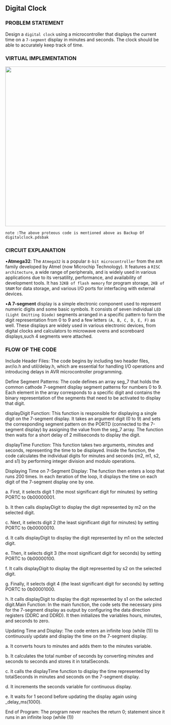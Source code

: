 ## Digital Clock

### PROBLEM STATEMENT
Design a `digital clock` using a microcontroller that displays the current time on a `7-segment` display in minutes and seconds. The clock should be able to accurately keep track of time.


### VIRTUAL IMPLEMENTATION

<img src="https://github.com/VRASHABHPATIL/Microcontroller-Projects/assets/105427388/87d7fae4-f3de-41d9-b315-cf37be371dd3" height="500" width="800"/>

`note :The above proteous code is mentioned above as Backup Of digitalclock.pdsbak`

### CIRCUIT EXPLANATION
•**Atmega32**: The `Atmega32` is a popular `8-bit microcontroller` from the `AVR` family developed by Atmel (now Microchip Technology). It features a `RISC architecture`, a wide range of peripherals, and is widely used in various applications due to its versatility, performance, and availability of development tools. It has `32KB of flash memory` for program storage, `2KB of SRAM` for data storage, and various I/O ports for interfacing with external devices.

•**A 7-segment** display is a simple electronic component used to represent numeric digits and some basic symbols. It consists of seven individual `LED (Light Emitting Diode)` segments arranged in a specific pattern to form the digit representation from 0 to 9 and a few letters `(A, B, C, D, E, F)` as well. These displays are widely used in various electronic devices, from digital clocks and calculators to microwave ovens and scoreboard displays,such 4 segments were attached.

### FLOW OF THE CODE

Include Header Files: The code begins by including two header files, avr/io.h and util/delay.h, which are essential for handling I/O operations and introducing 
delays in AVR microcontroller programming.

Define Segment Patterns: The code defines an array seg_7 that holds the common cathode 7-segment display segment patterns for numbers 0 to 9. Each element in 
the array corresponds to a specific digit and contains the binary representation of the segments that need to be activated to display that digit.

displayDigit Function: This function is responsible for displaying a single digit on the 7-segment display. It takes an argument digit (0 to 9) and sets the 
corresponding segment pattern on the PORTD (connected to the 7-segment display) by assigning the value from the seg_7 array. The function then waits for a short delay of 2 milliseconds to display the digit.

displayTime Function: This function takes two arguments, minutes and seconds, representing the time to be displayed. Inside the function, the code calculates the 
individual digits for minutes and seconds (m2, m1, s2, and s1) by performing integer division and modulo operations.

Displaying Time on 7-Segment Display: The function then enters a loop that runs 200 times. In each iteration of the loop, it displays the time on each digit of the 
7-segment display one by one.

a. First, it selects digit 1 (the most significant digit for minutes) by setting PORTC to 0b00000001.

b. It then calls displayDigit to display the digit represented by m2 on the selected digit.

c. Next, it selects digit 2 (the least significant digit for minutes) by setting PORTC to 0b00000010.

d. It calls displayDigit to display the digit represented by m1 on the selected digit.

e. Then, it selects digit 3 (the most significant digit for seconds) by setting PORTC to 0b00000100.

f. It calls displayDigit to display the digit represented by s2 on the selected digit.

g. Finally, it selects digit 4 (the least significant digit for seconds) by setting PORTC to 0b00001000.

h. It calls displayDigit to display the digit represented by s1 on the selected digit.Main Function: In the main function, the code sets the necessary pins for the 7-segment display as output by configuring the data direction registers (DDRC and DDRD). It then initializes the variables hours, minutes, and seconds to zero.

Updating Time and Display: The code enters an infinite loop (while (1)) to continuously update and display the time on the 7-segment display.

a. It converts hours to minutes and adds them to the minutes variable.

b. It calculates the total number of seconds by converting minutes and seconds to seconds and stores it in totalSeconds.

c. It calls the displayTime function to display the time represented by totalSeconds in minutes and seconds on the 7-segment display.

d. It increments the seconds variable for continuous display.

e. It waits for 1 second before updating the display again using _delay_ms(1000).

End of Program: The program never reaches the return 0; statement since it runs in an infinite loop (while (1))
